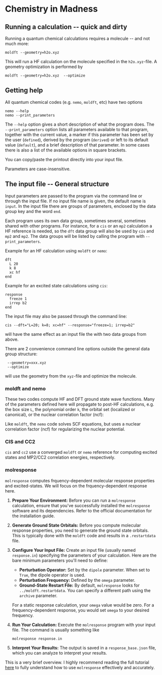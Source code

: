 # Chemistry in Madness

## Running a calculation -- quick and dirty

Running a quantum chemical calculations requires a molecule -- and not much more:

```shell
moldft --geometry=h2o.xyz 
```

This will run a HF calculation on the molecule specified in the `h2o.xyz`-file.
A geometry optimization is performed by

```shell
moldft --geometry=h2o.xyz  --optimize
```

## Getting help

All quantum chemical codes (e.g. `nemo`, `moldft`, etc) have two options

```shell
nemo --help
nemo --print_parameters
```

The `--help` option gives a short description of what the program does.
The `--print_parameters` option lists all parameters available to that program, together with
the current value, a marker if this parameter has been set by the user (`defined`), derived by the
program (`derived`) or left to its default value (`default`), and a brief description of that
parameter.
In some cases there is also a list of the available options in square brackets.

You can copy/paste the printout directly into your input file.

Parameters are case-insensitive.

## The input file -- General structure

Input parameters are passed to the program via the command line or through the input file.
If no input file name is given, the default name is `input`.
In the input file there are groups of parameters, enclosed by the data group key and the word `end`.

Each program uses its own data group, sometimes several, sometimes shared with other programs.
For instance, for a `cis` or an `mp2` calculation a HF reference is needed, so the `dft` data group
will also be used by `cis` and `mp2` and `mp2`.
The data groups will be listed by calling the program with `--print_parameters`.

Example for an HF calculation using `moldft` or `nemo`:

```
dft
  L 20
  k 8
  xc hf
end
```

Example for an excited state calculations using `cis`:

```
response
  freeze 1
  irrep b2
end
```

The input file may also be passed through the command line:

```
cis --dft="L=20; k=8; xc=hf" --response="freeze=1; irrep=b2"
```

will have the same effect as an input file the with two data groups from above.

There are 2 convenience command line options outside the general data group structure:

```
 --geometry=xxx.xyz
 --optimize
```

will use the geometry from the `xyz`-file and optimize the molecule.

### moldft and nemo

These two codes compute HF and DFT ground state wave functions.
Many of the parameters defined here will propagate to post-HF calculations, e.g.
the box size `L`, the polynomial order `k`, the orbital set (localized or canonical),
or the nuclear correlation factor (ncf):

Like `moldft`, the `nemo` code solves SCF equations, but uses a nuclear correlation factor (ncf)
for regularizing  the nuclear potential.

### CIS and CC2

`cis` and `cc2` use a converged `moldft` or `nemo` reference for computing excited states
and MP2/CC2 correlation energies, respectively.

### molresponse

`molresponse` computes frquency-dependent molecular response properties and excited-states.  We will focus on the frquency-dependent response here.


1. **Prepare Your Environment:** Before you can run a `molresponse` calculation,
   ensure that you've successfully installed the `molresponse` software and its
   dependencies. Refer to the official documentation for the installation guide.

2. **Generate Ground State Orbitals:** Before you compute molecular response
   properties, you need to generate the ground state orbitals. This is typically
   done with the `moldft` code and results in a `.restartdata` file.

3. **Configure Your Input File:** Create an input file (usually named
   `response.in`) specifying the parameters of your calculation. Here are the
   bare minimum parameters you'll need to define:

   - **Perturbation Operator:** Set by the `dipole` parameter. When set to
     `True`, the dipole operator is used.
   - **Perturbation Frequency:** Defined by the `omega` parameter.
   - **Ground-State Restart File:** By default, `molresponse` looks for
     `../moldft.restartdata`. You can specify a different path using the
     `archive` parameter.

   For a static response calculation, your `omega` value would be zero. For a
   frequency-dependent response, you would set `omega` to your desired
   frequency.

4. **Run Your Calculation:** Execute the `molresponse` program with your input
   file. The command is usually something like 
   
   ```cpp
   molresponse response.in
   ```

5. **Interpret Your Results:** The output is saved in a `response_base.json`
   file, which you can analyze to interpret your results.  

This is a very brief overview. I highly recommend reading the full tutorial [here](../../src/apps/molresponse/molresponse_tutorial.md) to fully understand how to use `molresponse`
effectively and accurately.
